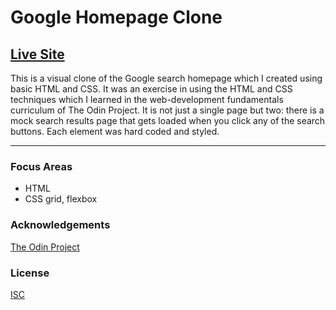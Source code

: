 # Google Homepage Clone

## [Live Site](https://jonro2955.github.io/odin_foundations_2_google_homepage/)
This is a visual clone of the Google search homepage which I created using basic HTML and CSS. It was an exercise in using the HTML and CSS techniques which I learned in the web-development fundamentals curriculum of The Odin Project. It is not just a single page but two: there is a mock search results page that gets loaded when you click any of the search buttons. Each element was hard coded and styled.

<hr/>

### Focus Areas
- HTML
- CSS grid, flexbox
 
### Acknowledgements

[The Odin Project](https://www.theodinproject.com/)

### License

[ISC](https://opensource.org/licenses/ISC)
